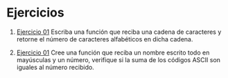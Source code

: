 # Ejercicios
1. [Ejercicio 01](./Scripts/main01.cpp) Escriba una función que reciba una cadena de caracteres y retorne el número de caracteres alfabéticos en dicha cadena.

2. [Ejercicio 01](./Scripts/main02.cpp) Cree una función que reciba un nombre escrito todo en mayúsculas y un número, verifique si la suma de los códigos ASCII son iguales al número recibido.